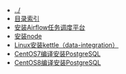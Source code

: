 
[@id]: _sidebar.md 
[@title]: installation
[@location]: docs/installation/_sidebar.md
[@author]: leity
[@date]: 2022-01-12

* [../](README.md)
* [目录索引](installation/README.md)
* [安装Airflow任务调度平台](installation/20210906-01.md)
* [安装node](installation/20211212-01.md)
* [Linux安装kettle（data-integration）](installation/20211213-01.md)
* [CentOS7编译安装PostgreSQL](installation/20211214-01.md)
* [CentOS8编译安装PostgreSQL](installation/20211216-01.md)
